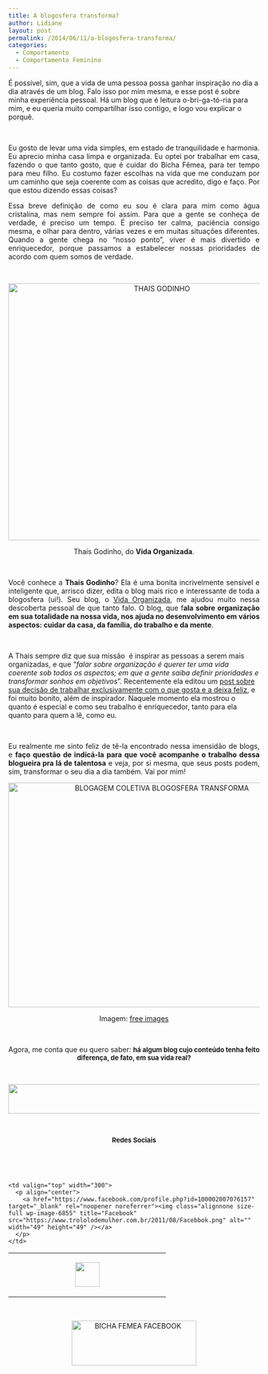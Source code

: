 ```yaml
---
title: A blogosfera transforma?
author: Lidiane
layout: post
permalink: /2014/06/11/a-blogosfera-transforma/
categories:
  - Comportamento
  - Comportamento Feminino
---
```

É possível, sim, que a vida de uma pessoa possa ganhar inspiração no dia a dia através de um blog. Falo isso por mim mesma, e esse post é sobre minha experiência pessoal. Há um blog que é leitura o-bri-ga-tó-ria para mim, e eu queria muito compartilhar isso contigo, e logo vou explicar o porquê.

&nbsp;

<p align="justify">
  Eu gosto de levar uma vida simples, em estado de tranquilidade e harmonia. Eu aprecio minha casa limpa e organizada. Eu optei por trabalhar em casa, fazendo o que tanto gosto, que é cuidar do Bicha Fêmea, para ter tempo para meu filho. Eu costumo fazer escolhas na vida que me conduzam por um caminho que seja coerente com as coisas que acredito, digo e faço. Por que estou dizendo essas coisas?
</p>

<!--more-->

<p align="justify">
  Essa breve definição de como eu sou é clara para mim como água cristalina, mas nem sempre foi assim. Para que a gente se conheça de verdade, é preciso um tempo. É preciso ter calma, paciência consigo mesma, e olhar para dentro, várias vezes e em muitas situações diferentes. Quando a gente chega no “nosso ponto”, viver é mais divertido e enriquecedor, porque passamos a estabelecer nossas prioridades de acordo com quem somos de verdade.
</p>

&nbsp;

<p align="center">
  <a href="https://www.trololodemulher.com.br/2014/06/THAIS-GODINHO.png"><img class="alignnone size-full wp-image-10111" src="https://www.trololodemulher.com.br/2014/06/THAIS-GODINHO.png" alt="THAIS GODINHO" width="600" height="515" /></a>
</p>

<p align="center">
  Thais Godinho, do <strong>Vida Organizada</strong>.
</p>

&nbsp;

<p align="justify">
  Você conhece a <strong>Thais Godinho</strong>? Ela é uma bonita incrivelmente sensível e inteligente que, arrisco dizer, edita o blog mais rico e interessante de toda a blogosfera (ui!). Seu blog, o <a href="http://vidaorganizada.com/" target="_blank" rel="noopener noreferrer">Vida Organizada</a>, me ajudou muito nessa descoberta pessoal de que tanto falo. O blog, que f<strong>ala sobre organização em sua totalidade na nossa vida, nos ajuda no desenvolvimento em vários aspectos: cuidar da casa, da família, do trabalho e da mente</strong>.
</p>

&nbsp;

A Thais sempre diz que sua missão  é inspirar as pessoas a serem mais organizadas, e que “_falar sobre organização é querer ter uma vida coerente sob todos os aspectos; em que a gente saiba definir prioridades e transformar sonhos em objetivos_”. Recentemente ela editou um <a href="http://vidaorganizada.com/blog/editorial/tudo-comeca-com-uma-decisao/" target="_blank" rel="noopener noreferrer">post sobre sua decisão de trabalhar exclusivamente com o que gosta e a deixa feliz</a>, e foi muito bonito, além de inspirador. Naquele momento ela mostrou o quanto é especial e como seu trabalho é enriquecedor, tanto para ela quanto para quem a lê, como eu.

&nbsp;

<p align="justify">
  Eu realmente me sinto feliz de tê-la encontrado nessa imensidão de blogs, e <strong>faço questão de indicá-la para que você acompanhe o trabalho dessa blogueira pra lá de talentosa</strong> e veja, por si mesma, que seus posts podem, sim, transformar o seu dia a dia também. Vai por mim!
</p>

<p align="center">
  <a href="https://www.trololodemulher.com.br/2014/06/BLOGAGEM-COLETIVA-BLOGOSFERA-TRANSFORMA.jpg"><img class="alignnone size-full wp-image-10105" src="https://www.trololodemulher.com.br/2014/06/BLOGAGEM-COLETIVA-BLOGOSFERA-TRANSFORMA.jpg" alt="BLOGAGEM COLETIVA BLOGOSFERA TRANSFORMA" width="600" height="450" /></a>
</p>

<p align="center">
  Imagem: <a href="http://www.freeimages.com/" target="_blank" rel="noopener noreferrer">free images</a>
</p>

&nbsp;

<p style="text-align: center;">
  Agora, me conta que eu quero saber: <strong><span style="font-size: small;">há algum blog cujo conteúdo tenha feito diferença, de fato, em sua vida real?</span></strong>
</p>

&nbsp;

<p align="center">
  <a href="http://feedburner.google.com/fb/a/mailverify?uri=blogbichafemea&loc=pt_BR" target="_blank" rel="noopener noreferrer"><img class="alignnone size-full wp-image-8451" title="Assine o Bicha Fêmea grátis!" src="https://www.trololodemulher.com.br/2012/01/rodapé.png" alt="" width="600" height="59" /></a>
</p>

&nbsp;

<p align="center">
  <strong><span style="font-size: small;">Redes Sociais</span></strong>
</p>

&nbsp;

&nbsp;

<table border="0" width="600" cellspacing="0" cellpadding="2">
  <tr>
    <td valign="top" width="300">
      <p align="center">
        <a href="https://twitter.com/#%21/bichafemea" target="_blank" rel="noopener noreferrer"><img class="alignnone size-full wp-image-6857" title="Twitter" src="https://www.trololodemulher.com.br/2011/08/Twitter.png" alt="" width="49" height="49" /></a>
      </p>
    </td>
    
    <td valign="top" width="300">
      <p align="center">
        <a href="https://www.facebook.com/profile.php?id=100002007076157" target="_blank" rel="noopener noreferrer"><img class="alignnone size-full wp-image-6855" title="Facebook" src="https://www.trololodemulher.com.br/2011/08/Facebbok.png" alt="" width="49" height="49" /></a>
      </p>
    </td>
  </tr>
</table>

&nbsp;

<p style="text-align: center;">
  <a href="https://www.facebook.com/bichafemea" target="_blank" rel="noopener noreferrer"><img class="alignnone size-full wp-image-9849" src="https://www.trololodemulher.com.br/2014/01/BICHA-FEMEA-FACEBOOK1.png" alt="BICHA FEMEA FACEBOOK" width="250" height="90" /></a>
</p>